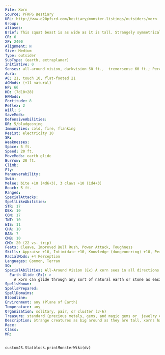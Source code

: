 ```yaml
---
File: Xorn
Source: PFRPG Bestiary
URL: http://www.d20pfsrd.com/bestiary/monster-listings/outsiders/xorn
Group: 
aliases: 
Brief: This squat beast is as wide as it is tall. Strangely symmetrical, it has three arms, three legs, three eyes, and one huge mouth.
CR: 6
XP: 2400
Alignment: N
Size: Medium
Type: outsider
SubType: (earth, extraplanar)
Initiative: 0
Senses: all-around vision, darkvision 60 ft.,  tremorsense 60 ft.; Perception +14
Aura: 
AC: 21, touch 10, flat-footed 21
ACMods: (+11 natural)
HP: 66
HD: (7d10+28)
HPMods: 
Fortitude: 8
Reflex: 2
Will: 5
SaveMods: 
DefensiveAbilities: 
DR: 5/bludgeoning
Immunities: cold, fire, flanking
Resist: electricity 10
SR: 
Weaknesses: 
Space: 5 ft.
Speed: 20 ft.
MoveMods: earth glide
Burrow: 20 ft.
Climb: 
Fly: 
Maneuverability: 
Swim: 
Melee: bite +10 (4d6+3), 3 claws +10 (1d4+3)
Reach: 5 ft.
Ranged: 
SpecialAttacks: 
SpellLikeAbilities: 
STR: 17
DEX: 10
CON: 17
INT: 10
WIS: 11
CHA: 10
BAB: 7
CMB: 10
CMD: 20 (22 vs. trip)
Feats: Cleave, Improved Bull Rush, Power Attack, Toughness
Skills: Appraise +10, Intimidate +10, Knowledge (dungeonering) +10, Perception +14, Stealth +10, Survival +10
RacialMods: +4 Perception
Languages: Common, Terran
SQ: 
SpecialAbilities: All-Around Vision (Ex) A xorn sees in all directions at the same time, giving it a +4 racial bonus on Perception checks. A xorn cannot be flanked.
  Earth Glide (Ex): >
    A xorn can glide through any sort of natural earth or stone as easily as a fish swims through water. Its burrowing leaves no sign of its passage nor hint at its presence to creatures that don't possess tremorsense. A move earth spell cast on an area containing a xorn moves the xorn back 30 feet, stunning the creature for 1 round unless it succeeds on a DC 15 Fortitude save.
SpellsKnown: 
SpellsPrepared: 
SpellDomains: 
Bloodline: 
Environment: any (Plane of Earth)
Temperature: any
Organization: solitary, pair, or cluster (3-6)
Treasure: standard (precious metals, gems, and magic gems or  jewelry only)
Description: Strange creatures as big around as they are tall, xorns have little interest in natives of the Material Plane- except for the gems and precious metals they might be carrying. Lurking beneath the surface for what might seem long stretches of time to humans, a xorn might wait months, even years, for the right treat to come along, assaulting the being carrying its favorite meal, such as a certain gemstone or the right sort of silver.  Adventurers who frequent regions inhabited by xorns often carry with them small chunks of raw ore or relatively inexpensive gemstones or crystals to use as bribes. While the price of a gemstone or piece of metal is often in direct proportion to the object's flavor and desirability as a meal, most xorns are quite gluttonous and prefer quantity over quality when it comes to food Treasure found carried by a xorn or stashed in its lair amounts to little more than snacks set aside for another day. An offering of a particularly delicious (and expensive) jewel or piece of precious metal can swiftly secure a xorn's temporary allegiance. Since xorns can swim through solid rock with ease, they make excellent guides in underground regions.  Xorns grow in size as they age. The youngest xorns are approximately 3 feet in size, and can be represented by applying the young simple template to the statistics presented here. The most commonly encountered xorns are about 5 feet tall (and wide), while the largest are 8 feet or more and weigh upward of 9,000 pounds. These elder xorns are giant advanced xorns, but some even greater xorns exist as well, with upward of 15 Hit Dice.  Often, an elder xorn possesses class levels as well.  These creatures are generally leaders, heroes, or even outcasts or villains in xorn society. A classed elder xorn typically has levels in barbarian or rogue.  Xorns aren't particularly religious, but those who do have deep faith are typically druids (though such xorns rarely, if ever, take animal companions, as such followers cannot follow through solid rock, and instead choose to take the Earth domain). Xorn bards and sorcerers are not unheard of either, with bards favoring Perform (sing) as their focus, and sorcerers almost invariably having the Elemental (earth) bloodline.
Race: 
Class: 
MR: 
---
```

```dataviewjs
customJS.Statblock.printMonsterWiki(dv)
```

